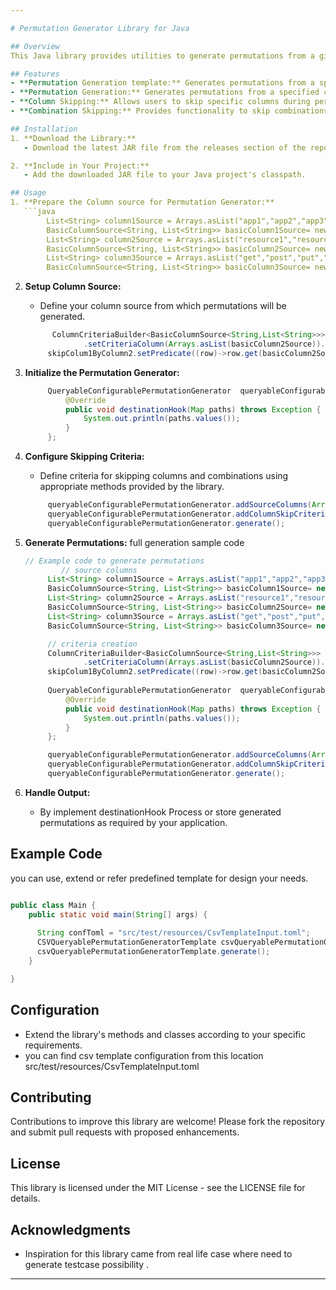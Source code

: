 ```yaml
---

# Permutation Generator Library for Java

## Overview
This Java library provides utilities to generate permutations from a given column source, with support for skipping particular columns and combinations based on user-defined criteria.

## Features
- **Permutation Generation template:** Generates permutations from a specified predefined column source.
- **Permutation Generation:** Generates permutations from a specified column source.
- **Column Skipping:** Allows users to skip specific columns during permutation generation based on defined criteria.
- **Combination Skipping:** Provides functionality to skip combinations of columns based on specified conditions.

## Installation
1. **Download the Library:**
   - Download the latest JAR file from the releases section of the repository.

2. **Include in Your Project:**
   - Add the downloaded JAR file to your Java project's classpath.

## Usage
1. **Prepare the Column source for Permutation Generator:**
   ```java
        List<String> column1Source = Arrays.asList("app1","app2","app3");
        BasicColumnSource<String, List<String>> basicColumn1Source= new BasicColumnSource(column1Source,"column1 source");
        List<String> column2Source = Arrays.asList("resource1","resource2","resource3","resource4");
        BasicColumnSource<String, List<String>> basicColumn2Source= new BasicColumnSource(column2Source,"column2 source");
        List<String> column3Source = Arrays.asList("get","post","put","delete");
        BasicColumnSource<String, List<String>> basicColumn3Source= new BasicColumnSource(column3Source,"column3 source");
   ```

2. **Setup Column Source:**
   - Define your column source from which permutations will be generated.
   ```java
         ColumnCriteriaBuilder<BasicColumnSource<String,List<String>>> skipColum1ByColumn2 = new ColumnCriteriaBuilder<>()
                .setCriteriaColumn(Arrays.asList(basicColumn2Source)).setSkippedColumn(Arrays.asList(basicColumn1Source));
        skipColum1ByColumn2.setPredicate((row)->row.get(basicColumn2Source).equals("resource3"));
   ```
   
3. **Initialize the Permutation Generator:**
   ```java
        QueryableConfigurablePermutationGenerator  queryableConfigurablePermutationGenerator = new QueryableConfigurablePermutationGenerator<BasicColumnSource>() {
            @Override
            public void destinationHook(Map paths) throws Exception {
                System.out.println(paths.values());
            }
        };
   ```
      
5. **Configure Skipping Criteria:**
   - Define criteria for skipping columns and combinations using appropriate methods provided by the library.
   ```java
        queryableConfigurablePermutationGenerator.addSourceColumns(Arrays.asList(basicColumn1Source,basicColumn2Source,basicColumn3Source)); //add column source
        queryableConfigurablePermutationGenerator.addColumnSkipCriteria(skipColum1ByColumn2.build()); //add skip column criteria
        queryableConfigurablePermutationGenerator.generate();
   ```     

6. **Generate Permutations:**
   full generation sample code
   ```java
   // Example code to generate permutations
           // source columns
        List<String> column1Source = Arrays.asList("app1","app2","app3");
        BasicColumnSource<String, List<String>> basicColumn1Source= new BasicColumnSource(column1Source,"column1 source");
        List<String> column2Source = Arrays.asList("resource1","resource2","resource3","resource4");
        BasicColumnSource<String, List<String>> basicColumn2Source= new BasicColumnSource(column2Source,"column2 source");
        List<String> column3Source = Arrays.asList("get","post","put","delete");
        BasicColumnSource<String, List<String>> basicColumn3Source= new BasicColumnSource(column3Source,"column3 source");

        // criteria creation
        ColumnCriteriaBuilder<BasicColumnSource<String,List<String>>> skipColum1ByColumn2 = new ColumnCriteriaBuilder<>()
                .setCriteriaColumn(Arrays.asList(basicColumn2Source)).setSkippedColumn(Arrays.asList(basicColumn1Source));
        skipColum1ByColumn2.setPredicate((row)->row.get(basicColumn2Source).equals("resource3"));
        
        QueryableConfigurablePermutationGenerator  queryableConfigurablePermutationGenerator = new QueryableConfigurablePermutationGenerator<BasicColumnSource>() {
            @Override
            public void destinationHook(Map paths) throws Exception {
                System.out.println(paths.values());
            }
        };

        queryableConfigurablePermutationGenerator.addSourceColumns(Arrays.asList(basicColumn1Source,basicColumn2Source,basicColumn3Source)); //add column source
        queryableConfigurablePermutationGenerator.addColumnSkipCriteria(skipColum1ByColumn2.build()); //add skip column criteria
        queryableConfigurablePermutationGenerator.generate();

   ```

8. **Handle Output:**
   - By implement destinationHook Process or store generated permutations as required by your application.

## Example Code
you can use, extend or refer predefined template for design your needs. 

```java

public class Main {
    public static void main(String[] args) {
      
      String confToml = "src/test/resources/CsvTemplateInput.toml";
      CSVQueryablePermutationGeneratorTemplate csvQueryablePermutationGeneratorTemplate = new CSVQueryablePermutationGeneratorTemplate(confToml);
      csvQueryablePermutationGeneratorTemplate.generate();
    }

}
```

## Configuration
- Extend the library's methods and classes according to your specific requirements.
- you can find csv template configuration from this location src/test/resources/CsvTemplateInput.toml

## Contributing
Contributions to improve this library are welcome! Please fork the repository and submit pull requests with proposed enhancements.

## License
This library is licensed under the MIT License - see the LICENSE file for details.

## Acknowledgments
- Inspiration for this library came from real life case  where need to generate testcase possibility .

---
```

